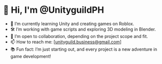 # 👋 Hi, I'm @UnityguildPH

- 🌱 I’m currently learning Unity and creating games on Roblox.
- 🛠️ I’m working with game scripts and exploring 3D modeling in Blender.
- 🤝 I’m open to collaboration, depending on the project scope and fit.
- 📫 How to reach me: [unityguild.business@gmail.com]
- 📚 Fun fact: I’m just starting out, and every project is a new adventure in game development!
